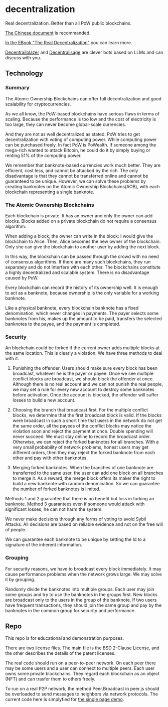 # decentralization
Real decentralization. Better than all PoW public blockchains.

[The Chinese document](http://acc.guideep.com) is recommanded.

[In the EBook "The Real Decentralization"](https://www.amazon.com/Real-Decentralization-Blockchains-Freedom-Trustworthy-ebook/dp/B0CFL72JSP/ref=sr_1_1) you can learn more.

[Decentrailblazer](https://poe.com/chat/2p7499h4ra2tmse7g71) and [Decentralisage](https://beta.character.ai/chat?char=ZG4PgDel40hHB593boC7mNnIX-ED1c6LecwsbLqP0hM) are clever bots based on LLMs and can discuss with you.

## Technology
### Summary

The Atomic Ownership Blockchains can offer full decentralization and good scalability for cryptocurrencies.

As we all know, the PoW-based blockchains have serious flaws in terms of scaling. Because the performance is too low and the cost of electricity is too large, they can never become global-scale currencies.

And they are not as well decentralized as stated. PoW tries to get decentralization with voting of computing power. While computing power can be purchased freely. In fact PoW is PoWealth. If someone among the mega-rich wanted to attack Bitcoin, he could do it by simply buying or renting 51% of the computing power.

We remember that banknote-based currencies work much better. They are efficient, cost less, and cannot be attacked by the rich. The only disadvantage is that they cannot be transferred online and cannot be guaranteed to be unique. However, we can solve these problems by creating banknotes on the Atomic Ownership Blockchains(AOB), with each blockchain representing a single banknote.

### The Atomic Ownership Blockchains

Each blockchain is private. It has an owner and only the owner can add blocks. Blocks added on a private blockchain do not require a consensus algorithm.

When adding a block, the owner can write in the block: I would give the blockchain to Alice. Then, Alice becomes the new owner of the blockchain. Only she can give the blockchain to another user by adding the next block.

In this way, the blockchain can be passed through the crowd with no need of consensus algorithms. If there are many such blockchains, they run separately and do not interfere with each other. The blockchains constitute a highly decentralized and scalable system. There is no disadvantage caused by PoW.

Every blockchain can record the history of its ownership well. It is enough to act as a banknote, because ownership is the only variable for a working banknote.

Like a physical banknote, every blockchain banknote has a fixed denomination, which never changes in payments. The payer selects some banknotes from his, makes up the amount to be paid, transfers the selected banknotes to the payee, and the payment is completed.

### Security

An blockchain could be forked if the current owner adds multiple blocks at the same location. This is clearly a violation. We have three methods to deal with it.

1) Punishing the offender. Users should make sure every block has been broadcast, whatever he is the payer or payee. Once we see multiple conflict blocks are broadcast, we should block the offender at once. Although there is no real account and we can not punish the real people, we may set a rule for every new account to destroy some banknotes before activation. Once the account is blocked, the offender will suffer losses to build a new account.

2) Choosing the branch that broadcast first. For the multiple conflict blocks, we determine that the first broadcast block is valid. If the blocks were broadcast in such a short time that users in the network do not get the same order, all the payees of the conflict blocks may notice the violation soon and reject the payment at once. Double spending will never succeed. We must stay online to record the broadcast order. Otherwise, we can reject the forked banknotes for all branches. With a very small probability of network problems, honest users may get different orders, then they may reject the forked banknote from each other and pay with other banknotes.

3) Merging forked banknotes. When the branches of one banknote are transferred to the same user, the user can add one block on all branches to merge it. As a reward, the merge block offers its maker the right to build a new banknote with random denomination. So we can guarantee the number of forked banknotes is limited.

Methods 1 and 2 guarantee that there is no benefit but loss in forking an banknote. Method 3 guarantees even if someone would attack with significant losses, he can not harm the system.

We never make decisions through any forms of voting to avoid Sybil Attacks. All decisions are based on reliable evidence and not on the free will of people.

We can guarantee each banknote to be unique by setting the Id to a signature of the inherent information.

### Grouping

For security reasons, we have to broadcast every block immediately. It may cause performance problems when the network grows large. We may solve it by grouping.

Randomly divide the banknotes into multiple groups. Each user may join some groups and try to use the banknotes in the groups first. New blocks are broadcast only to the users in the group of the banknote. If two users have frequent transactions, they should join the same group and pay by the banknotes in the common group for security and performance.

## Repo
This repo is for educational and demonstration purposes.

There are two license files. The main file is the BSD 2-Clause License, and the other describes the details of the patent licenses.

The real code should run on a peer-to-peer network. On each peer there may be some users and a user can connect to multiple peers. Each user owns some private blockchains. They regard each blockchain as an object (NFT) and can trasfer them to others freely.

To run on a real P2P network, the method Peer.Broadcast in peer.js should be overloaded to send messages to neighbors via network protocols. The current code here is simplyfied for [the single page demo](https://acc.cyclic.app/play_en.html).

